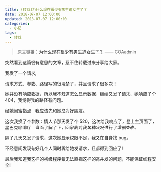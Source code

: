 ```yaml
---
title: (转载)为什么现在很少有男生追女生了？
date: 2018-07-07 12:00:00
updated: 2018-07-07 12:00:00
categories:
  - 小记
tags:
  - 转载
---
```


> 原文链接：[为什么现在很少有男生追女生了？](http://www.coaadmin.cn/life/why-are-few-boys-chasing-girls-now.html) —— COAadmin

突然看到这篇很有意思的文章，忍不住转载过来分享给大家。

<!--more-->

我发了一个请求,

请求方式、参数、路径写的很清楚了，并且请求了很多次！

她并没有响应数据，所以我不知道怎么显示数据，继续又发了请求，她响应了个 404，我觉得我的路径有问题。

经她闺蜜指点，我应该先和她成为好朋友。

这次我换了个参数：情人节那天发了个 520，这次给我响应了，登上主页面了，星巴克咖啡厅，当面了解了下，回家我对我各种状况进行了增删查改。

隔了几天又发了请求，这次她显示权限不足，我又在自身找 bug。

不经意间发现有好几个人同时再给她发请求，且都得到回应了!

最后我知道我这样的初级程序猿无法直视这样的高并发的问题，不能保证线程安全!
